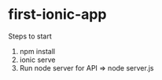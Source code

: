 # first-ionic-app

Steps to start
 
1. npm install
2. ionic serve
3. Run node server for API => node server.js

